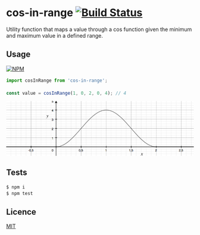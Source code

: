 # cos-in-range [![Build Status](https://travis-ci.org/sreucherand/cos-in-range.svg?branch=master)](https://travis-ci.org/sreucherand/cos-in-range)

Utility function that maps a value through a cos function given the minimum and maximum value in a defined range.

## Usage

[![NPM](https://nodei.co/npm/cos-in-range.png)](https://www.npmjs.com/package/cos-in-range)

```js
import cosInRange from 'cos-in-range';

const value = cosInRange(1, 0, 2, 0, 4); // 4
```

![Curve with given values](curve.png)

## Tests

```bash
$ npm i
$ npm test
```

## Licence

[MIT](LICENSE)

